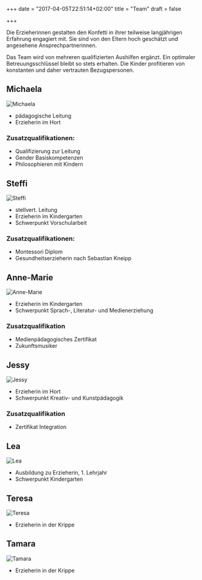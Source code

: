 +++
date = "2017-04-05T22:51:14+02:00"
title = "Team"
draft = false

+++

Die Erzieherinnen gestalten den Konfetti in ihrer teilweise langjährigen Erfahrung engagiert mit. Sie sind von den Eltern hoch geschätzt und angesehene Ansprechpartnerinnen.

Das Team wird von mehreren qualifizierten Aushilfen ergänzt. Ein optimaler Betreuungsschlüssel bleibt so stets erhalten. Die Kinder profitieren von konstanten und daher vertrauten Bezugspersonen.

## Michaela

![Michaela](/konfetti/img/team/michaela.jpg)

- pädagogische Leitung
- Erzieherin im Hort 

### Zusatzqualifikationen: 

- Qualifizierung zur Leitung 
- Gender Basiskompetenzen 
- Philosophieren mit Kindern

## Steffi

![Steffi](/konfetti/img/team/steffi.jpg)

- stellvert. Leitung 
- Erzieherin im Kindergarten
- Schwerpunkt Vorschularbeit 

### Zusatzqualifikationen:

- Montessori Diplom
- Gesundheitserzieherin nach Sebastian Kneipp 

## Anne-Marie 

![Anne-Marie ](/konfetti/img/team/anne-marie.jpg)

- Erzieherin im Kindergarten
- Schwerpunkt Sprach-, Literatur- und Medienerziehung

### Zusatzqualifikation 

- Medienpädagogisches Zertifikat 
- Zukunftsmusiker 

## Jessy

![Jessy](/konfetti/img/team/jessy.jpg)

- Erzieherin im Hort
- Schwerpunkt Kreativ- und Kunstpädagogik 

### Zusatzqualifikation

- Zertifikat Integration

## Lea

![Lea](/konfetti/img/team/lea.jpg)

- Ausbildung zu Erzieherin, 1. Lehrjahr
- Schwerpunkt Kindergarten 


## Teresa 

![Teresa](/konfetti/img/team/teresa.jpg)

- Erzieherin in der Krippe 

## Tamara

![Tamara](/konfetti/img/team/tamara.jpg)

- Erzieherin in der Krippe 

